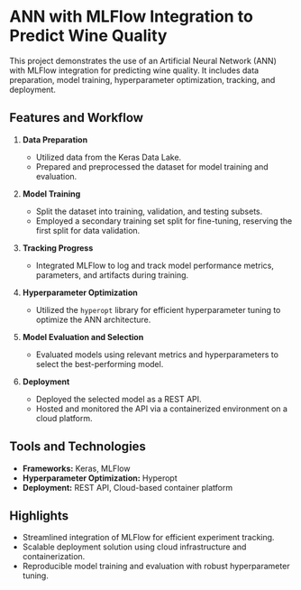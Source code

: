 # ANN with MLFlow Integration to Predict Wine Quality

This project demonstrates the use of an Artificial Neural Network (ANN) with MLFlow integration for predicting wine quality. It includes data preparation, model training, hyperparameter optimization, tracking, and deployment.

## Features and Workflow

1. **Data Preparation**  
   - Utilized data from the Keras Data Lake.  
   - Prepared and preprocessed the dataset for model training and evaluation.

2. **Model Training**  
   - Split the dataset into training, validation, and testing subsets.  
   - Employed a secondary training set split for fine-tuning, reserving the first split for data validation.

3. **Tracking Progress**  
   - Integrated MLFlow to log and track model performance metrics, parameters, and artifacts during training.  

4. **Hyperparameter Optimization**  
   - Utilized the `hyperopt` library for efficient hyperparameter tuning to optimize the ANN architecture.  

5. **Model Evaluation and Selection**  
   - Evaluated models using relevant metrics and hyperparameters to select the best-performing model.

6. **Deployment**  
   - Deployed the selected model as a REST API.  
   - Hosted and monitored the API via a containerized environment on a cloud platform.

## Tools and Technologies
- **Frameworks:** Keras, MLFlow  
- **Hyperparameter Optimization:** Hyperopt  
- **Deployment:** REST API, Cloud-based container platform  

## Highlights
- Streamlined integration of MLFlow for efficient experiment tracking.  
- Scalable deployment solution using cloud infrastructure and containerization.  
- Reproducible model training and evaluation with robust hyperparameter tuning.  
